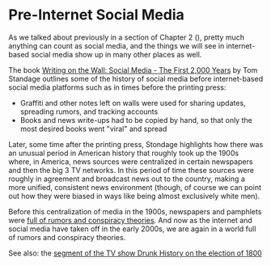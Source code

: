 # Pre-Internet Social Media
As we talked about previously in a section of Chapter 2 ([](../ch02_definitions/01_social_media/01_what_is_social_media.md)), pretty much anything can count as social media, and the things we will see in internet-based social media show up in many other places as well.

The book [Writing on the Wall: Social Media - The First 2,000 Years](https://www.amazon.com/Writing-Wall-Social-Media-First/dp/1620402831) by Tom Standage outlines some of the history of social media before internet-based social media platforms such as in times before the printing press:
- Graffiti and other notes left on walls were used for sharing updates, spreading rumors, and tracking accounts
- Books and news write-ups had to be copied by hand, so that only the most desired books went "viral" and spread

Later, some time after the printing press, Stondage highlights how there was an unusual period in American history that roughly took up the 1900s where, in America, news sources were centralized in certain newspapers and then the big 3 TV networks. In this period of time these sources were roughly in agreement and broadcast news out to the country, making a more unified, consistent news environment (though, of course we can point out how they were biased in ways like being almost exclusively white men).

Before this centralization of media in the 1900s, newspapers and pamphlets were [full of rumors and conspiracy theories](https://www.smithsonianmag.com/history/conspiracy-theories-abounded-19th-century-american-politics-180971940/). And now as the internet and social media have taken off in the early 2000s, we are again in a world full of rumors and conspiracy theories.

See also: the [segment of the TV show Drunk History on the election of 1800](https://www.youtube.com/watch?v=l6Ove4_JsCM)
